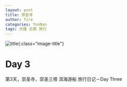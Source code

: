 ```yaml
---
layout: post
title: 崇圣寺
author: fire
categories: YunNan 
tags: 大理 云南 旅行
---
```


![title](https://image.sideproject.cn/titlex/titlex_067.jpg){:class="image-title"}

Day 3
===

第3天，崇圣寺，崇圣三塔
洱海游船
 旅行日记－Day Three 
